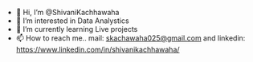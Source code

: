 - 👋 Hi, I’m @ShivaniKachhawaha
- 👀 I’m interested in Data Analystics
- 🌱 I’m currently learning Live projects
- 📫 How to reach me.. mail: skachawaha025@gmail.com and linkedin: https://www.linkedin.com/in/shivanikachhawaha/


<!---
ShivaniKachhawaha/ShivaniKachhawaha is a ✨ special ✨ repository because its `README.md` (this file) appears on your GitHub profile.
You can click the Preview link to take a look at your changes.
--->
